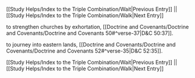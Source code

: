 [[Study Helps/Index to the Triple Combination/Wait|Previous Entry]]  ||  [[Study Helps/Index to the Triple Combination/Walk|Next Entry]]

 to strengthen churches by exhortation, [[Doctrine and Covenants/Doctrine and Covenants/Doctrine and Covenants 50#^verse-37|D&C 50:37]].

 to journey into eastern lands, [[Doctrine and Covenants/Doctrine and Covenants/Doctrine and Covenants 52#^verse-35|D&C 52:35]].

[[Study Helps/Index to the Triple Combination/Wait|Previous Entry]]  ||  [[Study Helps/Index to the Triple Combination/Walk|Next Entry]]